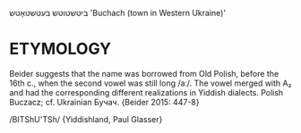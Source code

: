 ביטשטוטש
בעטשטאָטש
'Buchach (town in Western Ukraine)'

ETYMOLOGY
===========
Beider suggests that the name was borrowed from Old Polish, before the 16th c., when the second vowel was still long /aː/. The vowel merged with A₂ and had the corresponding different realizations in Yiddish dialects. 
Polish Buczacz; cf. Ukrainian Бучач. 
{Beider 2015: 447-8}

/BITShU'TSh/ {Yiddishland, Paul Glasser}